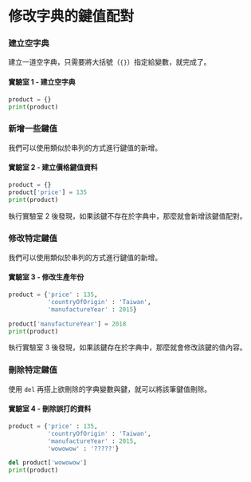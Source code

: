 # 修改字典的鍵值配對

### 建立空字典

建立一道空字典，只需要將大括號（`{}`）指定給變數，就完成了。

#### 實驗室 1 - 建立空字典

```python
product = {}
print(product)
```

### 新增一些鍵值

我們可以使用類似於串列的方式進行鍵值的新增。

#### 實驗室 2 - 建立價格鍵值資料

```python
product = {}
product['price'] = 135
print(product)
```

執行實驗室 2 後發現，如果該鍵不存在於字典中，那麼就會新增該鍵值配對。

### 修改特定鍵值

我們可以使用類似於串列的方式進行鍵值的新增。

#### 實驗室 3 - 修改生產年份

```python
product = {'price' : 135,
           'countryOfOrigin' : 'Taiwan',
           'manufactureYear' : 2015}

product['manufactureYear'] = 2018
print(product)
```

執行實驗室 3 後發現，如果該鍵存在於字典中，那麼就會修改該鍵的值內容。

### 刪除特定鍵值

使用 `del` 再搭上欲刪除的字典變數與鍵，就可以將該筆鍵值刪除。

#### 實驗室 4 - 刪除誤打的資料

```python
product = {'price' : 135,
           'countryOfOrigin' : 'Taiwan',
           'manufactureYear' : 2015,
           'wowowow' : '?????'}

del product['wowowow']
print(product)
```







